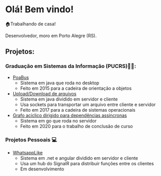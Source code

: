 # Olá! Bem vindo!
🏠Trabalhando de casa!

Desenvolvedor, moro em Porto Alegre (RS).

## Projetos:
### Graduação em Sistemas da Informação (PUCRS)👨‍🎓: 
- [PoaBus](https://github.com/henriqueu96/PoaBus)
  - Sistema em java que roda no desktop
  - Feito em 2015 para a cadeira de orientação a objetos  
- [Upload/Download de arquivos](https://github.com/henriqueu96/File-Upload-Download-Java)
  - Sistema em java dividido em servidor e cliente
  - Usa sockets para transportar um arquivo entre cliente e servidor
  - Feito em 2017 para a cadeira de sistemas operacionais
- [Grafo acíclico dirigido para dependências assíncronas](https://github.com/henriqueu96/DgGraph)
  - Sistema em go que roda no servidor
  - Feito em 2020 para o trabalho de conclusão de curso

### Projetos Pessoais 💻
- [WhatsappLike](https://github.com/henriqueu96/WhatsappLike)
  - Sistema em .net e angular dividido em servidor e cliente
  - Usa um hub do SignalR para distribuir funções entre os clientes
  - Em desenvolvimento
